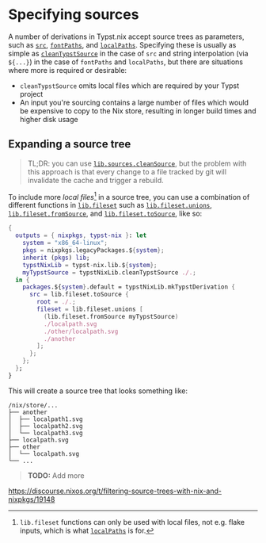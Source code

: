 # Specifying sources

A number of derivations in Typst.nix accept source trees as parameters, such as
[`src`](../api/derivations/mk-typst-derivation.md#src),
[`fontPaths`](../api/derivations/mk-typst-derivation.md#fontpaths), and
[`localPaths`](../api/derivations/mk-typst-derivation.md#localpaths). Specifying
these is usually as simple as
[`cleanTypstSource`](../api/utilities/clean-typst-source.md) in the case of
`src` and string interpolation (via `${...}`) in the case of `fontPaths` and
`localPaths`, but there are situations where more is required or desirable:

- `cleanTypstSource` omits local files which are required by your Typst project
- An input you're sourcing contains a large number of files which would be
  expensive to copy to the Nix store, resulting in longer build times and higher
  disk usage

## Expanding a source tree

> TL;DR: you can use [`lib.sources.cleanSource`][nixpkgs-sources-cleansource],
> but the problem with this approach is that every change to a file tracked by
> git will invalidate the cache and trigger a rebuild.

To include more _local files_[^fileset-note] in a source tree, you can use a
combination of different functions in [`lib.fileset`][nixpkgs-fileset] such as
[`lib.fileset.unions`][nixpkgs-fileset-unions],
[`lib.fileset.fromSource`][nixpkgs-fileset-fromsource], and
[`lib.fileset.toSource`][nixpkgs-fileset-tosource], like so:

```nix
{
  outputs = { nixpkgs, typst-nix }: let
    system = "x86_64-linux";
    pkgs = nixpkgs.legacyPackages.${system};
    inherit (pkgs) lib;
    typstNixLib = typst-nix.lib.${system};
    myTypstSource = typstNixLib.cleanTypstSource ./.;
  in {
    packages.${system}.default = typstNixLib.mkTypstDerivation {
      src = lib.fileset.toSource {
        root = ./.;
        fileset = lib.fileset.unions [
          (lib.fileset.fromSource myTypstSource)
          ./localpath.svg
          ./other/localpath.svg
          ./another
        ];
      };
    };
  };
}
```

This will create a source tree that looks something like:

```text
/nix/store/...
├── another
│  ├── localpath1.svg
│  ├── localpath2.svg
│  └── localpath3.svg
├── localpath.svg
├── other
│  └── localpath.svg
└── ...
```

<!-- prettier-ignore-start -->
[^fileset-note]: `lib.fileset` functions can only be used with local files, not
e.g. flake inputs, which is what
[`localPaths`](../api/derivations/mk-typst-derivation.md#localpaths) is for.
<!-- prettier-ignore-end -->

> **TODO:** Add more

<https://discourse.nixos.org/t/filtering-source-trees-with-nix-and-nixpkgs/19148>

[nixpkgs-fileset-fromsource]: https://nixos.org/manual/nixpkgs/stable/#function-library-lib.fileset.fromSource
[nixpkgs-fileset-tosource]: https://nixos.org/manual/nixpkgs/stable/#function-library-lib.fileset.toSource
[nixpkgs-fileset-unions]: https://nixos.org/manual/nixpkgs/stable/#function-library-lib.fileset.unions
[nixpkgs-fileset]: https://nixos.org/manual/nixpkgs/stable/#sec-functions-library-fileset
[nixpkgs-sources-cleansource]: https://nixos.org/manual/nixpkgs/stable/#function-library-lib.sources.cleanSource
